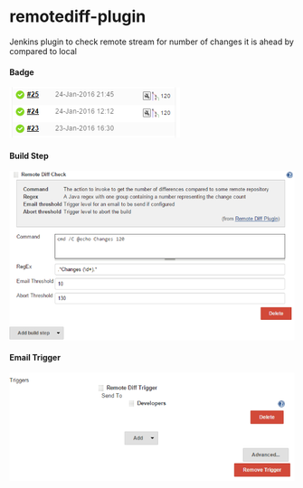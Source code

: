 # remotediff-plugin
Jenkins plugin to check remote stream for number of changes it is ahead by compared to local

#### Badge

![Badge](https://raw.githubusercontent.com/olivervinn/remotediff-plugin/master/img/badge.png)

#### Build Step
![Build Step](https://raw.githubusercontent.com/olivervinn/remotediff-plugin/master/img/buildstep.png)

#### Email Trigger
![Email Trigger](https://raw.githubusercontent.com/olivervinn/remotediff-plugin/master/img/emailtrigger.png)
